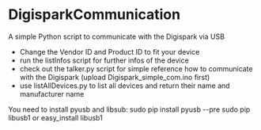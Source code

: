 # DigisparkCommunication
A simple Python script to communicate with the Digispark via USB

- Change the Vendor ID and Product ID to fit your device
- run the listInfos script for further infos of the device
- check out the talker.py script for simple reference how to communicate with the Digispark (upload Digispark_simple_com.ino first)
- use listAllDevices.py to list all devices and return their name and manufacturer name

You need to install pyusb and libsub:
sudo pip install pyusb --pre
sudo pip libusb1 or easy_install libusb1

